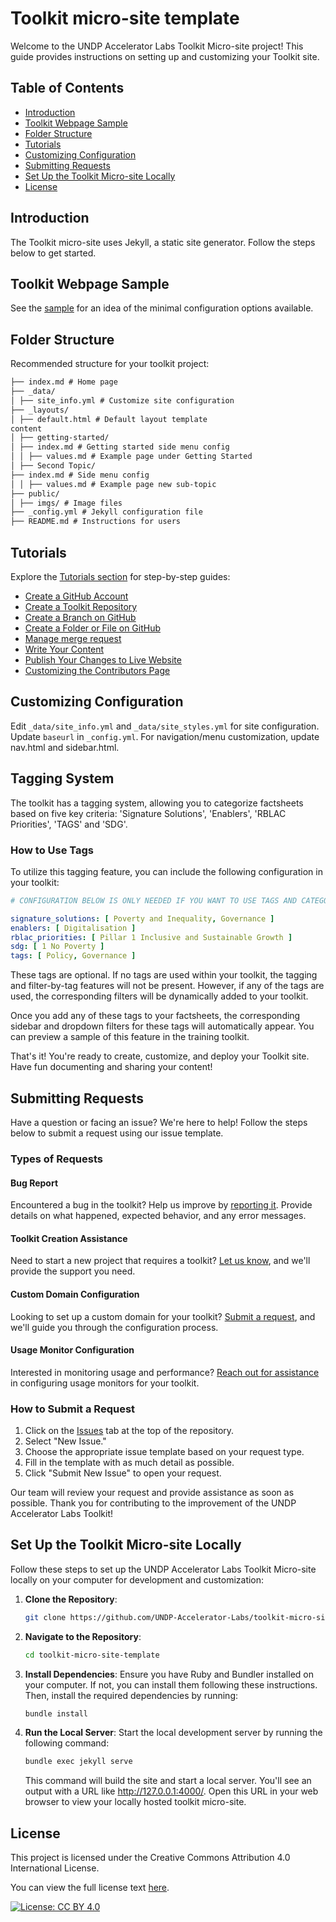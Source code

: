 # Toolkit micro-site template

Welcome to the UNDP Accelerator Labs Toolkit Micro-site project! This guide provides instructions on setting up and customizing your Toolkit site.

## Table of Contents

- [Introduction](#introduction)
- [Toolkit Webpage Sample](#toolkit-webpage-sample)
- [Folder Structure](#folder-structure)
- [Tutorials](#tutorials)
- [Customizing Configuration](#customizing-configuration)
- [Submitting Requests](#submitting-requests)
- [Set Up the Toolkit Micro-site Locally](#set-up-the-toolkit-micro-site-locally)
- [License](#license)

## Introduction

The Toolkit micro-site uses Jekyll, a static site generator. Follow the steps below to get started.

## Toolkit Webpage Sample
See the [sample](https://undp-accelerator-labs.github.io/national_innovation_ecosystems_toolkit/) for an idea of the minimal configuration options available.

## Folder Structure

Recommended structure for your toolkit project:

```markdown
├── index.md # Home page
├── _data/
│ ├── site_info.yml # Customize site configuration
├── _layouts/
│ ├── default.html # Default layout template
content
│ ├── getting-started/
│ ├── index.md # Getting started side menu config
│ │ ├── values.md # Example page under Getting Started
│ ├── Second Topic/
├── index.md # Side menu config
│ │ ├── values.md # Example page new sub-topic
├── public/
│ ├── imgs/ # Image files
├── _config.yml # Jekyll configuration file
├── README.md # Instructions for users
```

## Tutorials

Explore the [Tutorials section](./Tutorials/index.md) for step-by-step guides:

- [Create a GitHub Account](./Tutorials/create-github-account.md)
- [Create a Toolkit Repository](./Tutorials/create-a-toolkit.md)
- [Create a Branch on GitHub](./Tutorials/create-branch.md)
- [Create a Folder or File on GitHub](./Tutorials/create-file.md)
- [Manage merge request](./Tutorials/merge-request.md)
- [Write Your Content](./Tutorials/write-content.md)
- [Publish Your Changes to Live Website](./Tutorials/publish.md)
- [Customizing the Contributors Page](#customizing-the-contributors-page)

## Customizing Configuration

Edit `_data/site_info.yml` and `_data/site_styles.yml` for site configuration. Update `baseurl` in `_config.yml`. For navigation/menu customization, update nav.html and sidebar.html.

## Tagging System 

The toolkit has a tagging system, allowing you to categorize factsheets based on five key criteria: 'Signature Solutions', 'Enablers', 'RBLAC Priorities', 'TAGS' and 'SDG'.


### How to Use Tags

To utilize this tagging feature, you can include the following configuration in your toolkit:

```yaml
# CONFIGURATION BELOW IS ONLY NEEDED IF YOU WANT TO USE TAGS AND CATEGORY IN THE TOOLKIT

signature_solutions: [ Poverty and Inequality, Governance ]
enablers: [ Digitalisation ]
rblac_priorities: [ Pillar 1 Inclusive and Sustainable Growth ]
sdg: [ 1 No Poverty ]
tags: [ Policy, Governance ]
```

These tags are optional. If no tags are used within your toolkit, the tagging and filter-by-tag features will not be present. However, if any of the tags are used, the corresponding filters will be dynamically added to your toolkit.

Once you add any of these tags to your factsheets, the corresponding sidebar and dropdown filters for these tags will automatically appear. You can preview a sample of this feature in the training toolkit.

That's it! You're ready to create, customize, and deploy your Toolkit site. Have fun documenting and sharing your content!

## Submitting Requests

Have a question or facing an issue? We're here to help! Follow the steps below to submit a request using our issue template.

### Types of Requests

#### Bug Report
Encountered a bug in the toolkit? Help us improve by [reporting it](https://github.com/UNDP-Accelerator-Labs/toolkit-micro-site-template/issues/new?assignees=this-pama%2Cmyjyby&labels=bug%2Ctriage&projects=&template=bug_report.yaml&title=%5BBug%5D%3A+). Provide details on what happened, expected behavior, and any error messages.

#### Toolkit Creation Assistance
Need to start a new project that requires a toolkit? [Let us know](https://github.com/UNDP-Accelerator-Labs/toolkit-micro-site-template/issues/new?assignees=this-pama%2Cmyjyby&labels=new+toolkit&projects=&template=feature_request.yml&title=%5BNEW+TOOLKIT%5D%3A+), and we'll provide the support you need.

#### Custom Domain Configuration
Looking to set up a custom domain for your toolkit? [Submit a request](https://github.com/UNDP-Accelerator-Labs/toolkit-micro-site-template/issues/new?assignees=this-pama%2Cmyjyby&labels=domain+configuration&projects=&template=custom-domain.yaml&title=%5BDOMAIN+CONFIGURATION%5D%3A+), and we'll guide you through the configuration process.

#### Usage Monitor Configuration
Interested in monitoring usage and performance? [Reach out for assistance](https://github.com/UNDP-Accelerator-Labs/toolkit-micro-site-template/issues/new?assignees=this-pama%2Cmyjyby&labels=goatcounter+configuration&projects=&template=usage-monitor.yaml&title=%5BGOATCOUNTER+CONFIGURATION%5D%3A+) in configuring usage monitors for your toolkit.

### How to Submit a Request

1. Click on the [Issues](https://github.com/UNDP-Accelerator-Labs/toolkit-micro-site-template/issues) tab at the top of the repository.
2. Select "New Issue."
3. Choose the appropriate issue template based on your request type.
4. Fill in the template with as much detail as possible.
5. Click "Submit New Issue" to open your request.

Our team will review your request and provide assistance as soon as possible. Thank you for contributing to the improvement of the UNDP Accelerator Labs Toolkit!

## Set Up the Toolkit Micro-site Locally

Follow these steps to set up the UNDP Accelerator Labs Toolkit Micro-site locally on your computer for development and customization:

1. **Clone the Repository**:
    ```bash
    git clone https://github.com/UNDP-Accelerator-Labs/toolkit-micro-site-template.git
    ```

2. **Navigate to the Repository**:
    ```bash
    cd toolkit-micro-site-template
    ```

3. **Install Dependencies**:
    Ensure you have Ruby and Bundler installed on your computer. If not, you can install them following these instructions. Then, install the required dependencies by running:
    ```bash
    bundle install
    ```

4. **Run the Local Server**:
    Start the local development server by running the following command:
    ```bash
    bundle exec jekyll serve 
    ```

    This command will build the site and start a local server. You'll see an output with a URL like http://127.0.0.1:4000/. Open this URL in your web browser to view your locally hosted toolkit micro-site.

## License

This project is licensed under the Creative Commons Attribution 4.0 International License.

You can view the full license text [here](https://creativecommons.org/licenses/by/4.0/legalcode).

[![License: CC BY 4.0](https://img.shields.io/badge/License-CC%20BY%204.0-lightgrey.svg)](https://creativecommons.org/licenses/by/4.0/)
